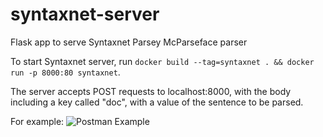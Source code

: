 # syntaxnet-server
Flask app to serve Syntaxnet Parsey McParseface parser

To start Syntaxnet server, run `docker build --tag=syntaxnet . && docker run -p 8000:80 syntaxnet`.

The server accepts POST requests to localhost:8000, with the body including a key called "doc", with a value of the sentence to be parsed.

For example:
![Postman Example](https://github.com/kevinl94303/syntaxnet-server/blob/master/static-assets/request.png?raw=true "Postman Example")
